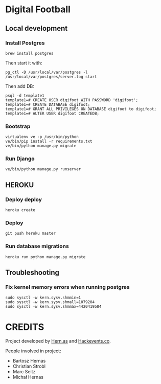 # Digital Football

## Local development
### Install Postgres

    brew install postgres
    
Then start it with:
 
    pg_ctl -D /usr/local/var/postgres -l /usr/local/var/postgres/server.log start

Then add DB:

    psql -d template1
    template1=# CREATE USER digifoot WITH PASSWORD 'digifoot';
    template1=# CREATE DATABASE digifoot;
    template1=# GRANT ALL PRIVILEGES ON DATABASE digifoot to digifoot;
    template1=# ALTER USER digifoot CREATEDB;
    
### Bootstrap 

    virtualenv ve -p /usr/bin/python
    ve/bin/pip install -r requirements.txt
    ve/bin/python manage.py migrate
    
    
### Run Django

    ve/bin/python manage.py runserver
    
    
## HEROKU

### Deploy deploy
    
    heroku create

### Deploy

    git push heroku master
    
### Run database migrations

    heroku run python manage.py migrate
    
    
## Troubleshooting 
    
### Fix kernel memory errors when running postgres

    sudo sysctl -w kern.sysv.shmmin=1
    sudo sysctl -w kern.sysv.shmall=1079204
    sudo sysctl -w kern.sysv.shmmax=4420419584
    
    
    
    
# CREDITS

Project developed by [Hern.as](https://hern.as) and [Hackevents.co](http://hackevents.co).

People involved in project:
 
- Bartosz Hernas
- Christian Strobl
- Marc Seitz
- Michał Hernas